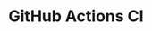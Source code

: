 # GitHub Actions CI





































































































































































































































































































































































































































































































































































































































































































































































































































































































































































































































































































































































































































































































































































































































































































































































































































































































































































































































































































































































































































































































































































































































































































































































































































































































































































































































































































































































































































































































































































































































































